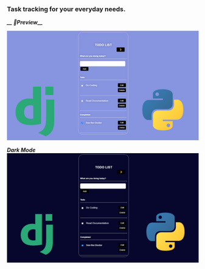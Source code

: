 ### Task tracking for your everyday needs.

***__ 📸Preview__***

![Image of demo](https://github.com/hossainchisty/Django-Todo-App/blob/master/lightmode.png)

***__Dark Mode__***
![Image of demo](https://github.com/hossainchisty/Django-Todo-App/blob/master/darkmode.png)
